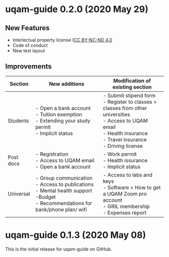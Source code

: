 # uqam-guide 0.2.0 (2020 May 29)
## New Features

- Interlectual property license ([CC BY-NC-ND 4.0](https://creativecommons.org/licenses/by-nc-nd/4.0/)
- Code of conduct
- New test layout

## Improvements

| Section   | New additions | Modification of existing section
|-----------|--------------|----------------------------
| Students  | - Open a bank account <br> - Tuition exemption<br> - Extending your study permit <br> - Implicit status | - Submit stipend form <br> - Register to classes > classes from other universities <br> - Access to UQAM email <br> - Health insurance <br> - Travel insurance <br> - Driving license
| Post docs | - Registration <br> - Access to UQAM email <br> - Open a bank account   | - Work permit <br> - Health issurance <br> - Implicit status 
| Universal |- Group communication <br> - Access to publications <br> - Mental health support<br> -Budget <br> - Recommendations for bank/phone plan/ wifi | - Access to labs and keys <br> - Software > How to get a UQAM Zoom pro account <br> - GRIL membership <br> - Expenses report 


# uqam-guide 0.1.3 (2020 May 08)
This is the initial release for uqam-guide on GitHub.
